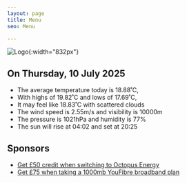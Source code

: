 ```yaml
---
layout: page
title: Menu
seo: Menu

---
```


![Logo](/images/logo.jpg){:width="832px"}

<!-- weather_marker starts -->
## On Thursday, 10 July 2025

- The average temperature today is 18.88˚C,
- With highs of 19.82˚C and lows of 17.69˚C,
- It may feel like 18.83˚C with scattered clouds
- The wind speed is 2.55m/s and visibility is 10000m
- The pressure is 1021hPa and humidity is 77%
- The sun will rise at 04:02 and set at 20:25

<!-- weather_marker ends -->

## Sponsors

- [Get £50 credit when switching to Octopus Energy](https://bit.ly/3oD1nnS)
- [Get £75 when taking a 1000mb YouFibre broadband plan](https://aklam.io/91zWhU?)

